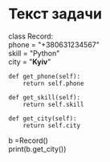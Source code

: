# Текст задачи
class Record:  
    phone = "+380631234567"  
    skill = "Python"  
    city = "**Kyiv**"  
   
    def get_phone(self):  
        return self.phone  

    def get_skill(self):  
        return self.skill  

    def get_city(self):  
        return self.city  

b =Record()  
print(b.get_city())  